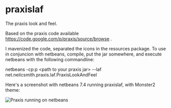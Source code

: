 praxislaf
=========

The praxis look and feel.

Based on the praxis code available https://code.google.com/p/praxis/source/browse .

I mavenized the code, separated the icons in the resources package. To use in conjuncion with netbeans, compile, 
put the jar somewhere, and execute netbeans with the following commandline:


netbeans -cp:p &lt;path to your praxis jar&gt; --laf net.neilcsmith.praxis.laf.PraxisLookAndFeel

Here's a screenshot with netbeans 7.4 running praxislaf, with Monster2 theme:

![Praxis running on netbeans](https://raw.github.com/mibrahim/praxislaf/gh-pages/praxis.png "Praxis on netbeans")
